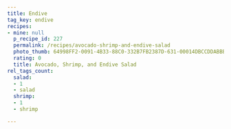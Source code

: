 ```yaml
---
title: Endive
tag_key: endive
recipes:
- mine: null
  p_recipe_id: 227
  permalink: /recipes/avocado-shrimp-and-endive-salad
  photo_thumb: 64998FF2-0091-4B33-88C0-332B7FB2387D-631-00014DBCCDDABBB1.jpg
  rating: 0
  title: Avocado, Shrimp, and Endive Salad
rel_tags_count:
  salad:
  - 1
  - salad
  shrimp:
  - 1
  - shrimp

---
```

